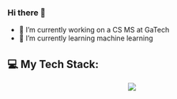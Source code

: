 ### Hi there 👋


- 🔭 I’m currently working on a CS MS at GaTech
- 🌱 I’m currently learning machine learning 


## 💻 My Tech Stack:
<p align="center">
  <a href="https://skillicons.dev">
    <img src="https://skillicons.dev/icons?i=git,cpp,docker,py,linux" />
  </a>
</p>
